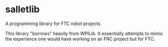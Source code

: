 # salletlib
A programming library for FTC robot projects

This library "borrows" heavily from WPILib. It essentially attempts to mimic the experience one would have working on an FRC project but for FTC.

